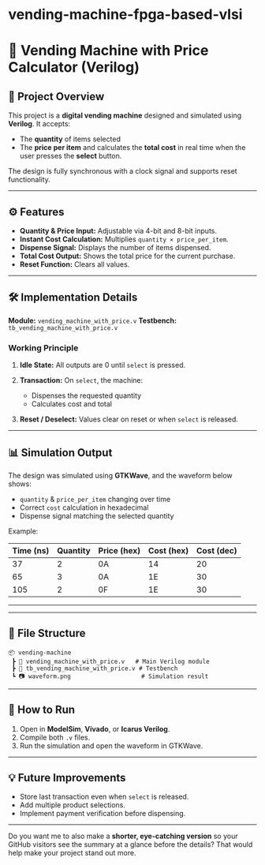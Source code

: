 # vending-machine-fpga-based-vlsi



 

# 🥤 Vending Machine with Price Calculator (Verilog)

## 📌 Project Overview

This project is a **digital vending machine** designed and simulated using **Verilog**.
It accepts:

* The **quantity** of items selected
* The **price per item**
  and calculates the **total cost** in real time when the user presses the **select** button.

The design is fully synchronous with a clock signal and supports reset functionality.

---

## ⚙️ Features

* **Quantity & Price Input:** Adjustable via 4-bit and 8-bit inputs.
* **Instant Cost Calculation:** Multiplies `quantity × price_per_item`.
* **Dispense Signal:** Displays the number of items dispensed.
* **Total Cost Output:** Shows the total price for the current purchase.
* **Reset Function:** Clears all values.

---

## 🛠 Implementation Details

**Module:** `vending_machine_with_price.v`
**Testbench:** `tb_vending_machine_with_price.v`

### Working Principle

1. **Idle State:** All outputs are 0 until `select` is pressed.
2. **Transaction:** On `select`, the machine:

   * Dispenses the requested quantity
   * Calculates cost and total
3. **Reset / Deselect:** Values clear on reset or when `select` is released.

---

## 📊 Simulation Output

The design was simulated using **GTKWave**, and the waveform below shows:

* `quantity` & `price_per_item` changing over time
* Correct `cost` calculation in hexadecimal
* Dispense signal matching the selected quantity

Example:

| Time (ns) | Quantity | Price (hex) | Cost (hex) | Cost (dec) |
| --------- | -------- | ----------- | ---------- | ---------- |
| 37        | 2        | 0A          | 14         | 20         |
| 65        | 3        | 0A          | 1E         | 30         |
| 105       | 2        | 0F          | 1E         | 30         |

---



---

## 📂 File Structure

```
📦 vending-machine
 ┣ 📜 vending_machine_with_price.v   # Main Verilog module
 ┣ 📜 tb_vending_machine_with_price.v # Testbench
 ┗ 📷 waveform.png                    # Simulation result
```

---

## 🚀 How to Run

1. Open in **ModelSim**, **Vivado**, or **Icarus Verilog**.
2. Compile both `.v` files.
3. Run the simulation and open the waveform in GTKWave.

---

## 💡 Future Improvements

* Store last transaction even when `select` is released.
* Add multiple product selections.
* Implement payment verification before dispensing.

---

Do you want me to also make a **shorter, eye-catching version** so your GitHub visitors see the summary at a glance before the details? That would help make your project stand out more.


